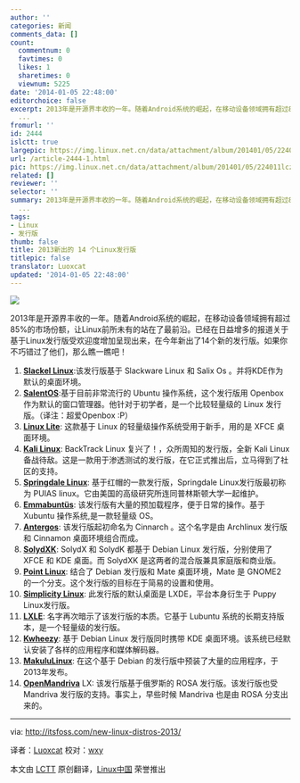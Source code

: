```yaml
---
author: ''
categories: 新闻
comments_data: []
count:
  commentnum: 0
  favtimes: 0
  likes: 1
  sharetimes: 0
  viewnum: 5225
date: '2014-01-05 22:48:00'
editorchoice: false
excerpt: 2013年是开源界丰收的一年。随着Android系统的崛起，在移动设备领域拥有超过85%的市场份额，让Linux前所未有的站在了最前沿。已经在日益增多的报道关于基于Linux发行版受欢迎度增加呈现出来，在今年新出了13个新的发
  ...
fromurl: ''
id: 2444
islctt: true
largepic: https://img.linux.net.cn/data/attachment/album/201401/05/224011lczjmcic2lqdxlmc.jpeg
url: /article-2444-1.html
pic: https://img.linux.net.cn/data/attachment/album/201401/05/224011lczjmcic2lqdxlmc.jpeg.thumb.jpg
related: []
reviewer: ''
selector: ''
summary: 2013年是开源界丰收的一年。随着Android系统的崛起，在移动设备领域拥有超过85%的市场份额，让Linux前所未有的站在了最前沿。已经在日益增多的报道关于基于Linux发行版受欢迎度增加呈现出来，在今年新出了13个新的发
  ...
tags:
- Linux
- 发行版
thumb: false
title: 2013新出的 14 个Linux发行版
titlepic: false
translator: Luoxcat
updated: '2014-01-05 22:48:00'
---
```


![](/data/attachment/album/201401/05/224011lczjmcic2lqdxlmc.jpeg)


2013年是开源界丰收的一年。随着Android系统的崛起，在移动设备领域拥有超过85%的市场份额，让Linux前所未有的站在了最前沿。已经在日益增多的报道关于基于Linux发行版受欢迎度增加呈现出来，在今年新出了14个新的发行版。如果你不巧错过了他们，那么瞧一瞧吧！


1. **[Slackel Linux](http://www.slackel.gr/slackelmulti/xoops20171/htdocs/index.php?lang=english)**:该发行版基于 Slackware Linux 和 Salix Os 。并将KDE作为默认的桌面环境。
2. **[SalentOS](http://www.salentos.it/)**:基于目前非常流行的 Ubuntu 操作系统，这个发行版用 Openbox 作为默认的窗口管理器。他针对于初学者，是一个比较轻量级的 Linux 发行版。（译注：超爱Openbox :P）
3. **[Linux Lite](https://www.linuxliteos.com/)**: 这款基于 Linux 的轻量级操作系统受用于新手，用的是 XFCE 桌面环境。
4. **[Kali Linux](http://www.kali.org/)**: BackTrack Linux 复兴了！，众所周知的发行版，全新 Kali Linux 备战待敌。这是一款用于渗透测试的发行版，在它正式推出后，立马得到了社区的支持。
5. **[Springdale Linux](https://puias.math.ias.edu/)**: 基于红帽的一款发行版，Springdale Linux发行版最初称为 PUIAS linux。它由美国的高级研究所连同普林斯顿大学一起维护。
6. **[Emmabuntüs](http://sourceforge.net/projects/emmabuntus/)**: 该发行版有大量的预加载程序，便于日常的操作。基于 Xubuntu 操作系统,是一款轻量级 OS。
7. **[Antergos](http://antergos.com/)**: 该发行版起初命名为 Cinnarch 。这个名字是由 Archlinux 发行版和 Cinnamon 桌面环境组合而成。
8. **[SolydXK](http://solydxk.com/)**: SolydX 和 SolydK 都基于 Debian Linux 发行版，分别使用了 XFCE 和 KDE 桌面。而 SolydXK 是这两者的混合版兼具家庭版和商业版。
9. **[Point Linux](http://pointlinux.org/)**: 结合了 Debian 发行版和 Mate 桌面环境，Mate 是 GNOME2 的一个分支。这个发行版的目标在于简易的设置和使用。
10. **[Simplicity Linux](http://simplicitylinux.org/)**: 此发行版的默认桌面是 LXDE，平台本身衍生于 Puppy Linux发行版。
11. **[LXLE](http://lxle.net/)**: 名字再次暗示了该发行版的本质。它基于 Lubuntu 系统的长期支持版本，是一个轻量级的发行版。
12. **[Kwheezy](http://www.kwheezy.com/en/)**: 基于 Debian Linux 发行版同时携带 KDE 桌面环境。该系统已经默认安装了各样的应用程序和媒体解码器。
13. **[MakuluLinux](http://www.makululinux.com/)**: 在这个基于 Debian 的发行版中预装了大量的应用程序，于2013年发布。
14. **[OpenMandriva](http://openmandriva.org/%22)** LX: 该发行版基于俄罗斯的 ROSA 发行版。该发行版也受 Mandriva 发行版的支持。事实上，早些时候 Mandriva 也是由 ROSA 分支出来的。



---


via: <http://itsfoss.com/new-linux-distros-2013/>


译者：[Luoxcat](https://github.com/Luoxcat) 校对：[wxy](https://github.com/wxy)


本文由 [LCTT](https://github.com/LCTT/TranslateProject) 原创翻译，[Linux中国](http://linux.cn/) 荣誉推出